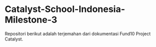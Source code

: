 # Catalyst-School-Indonesia-Milestone-3

Repositori berikut adalah terjemahan dari dokumentasi Fund10 Project Catalyst.

